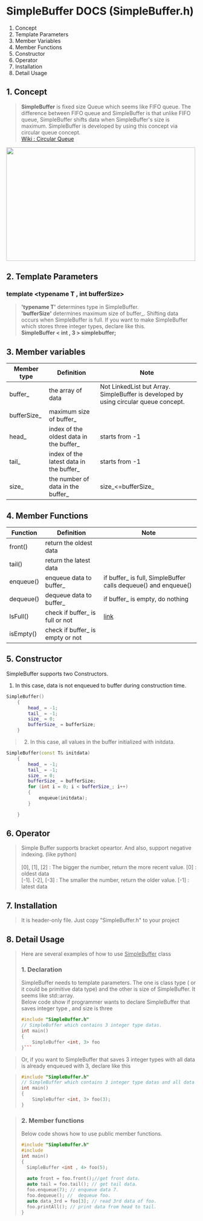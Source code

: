# SimpleBuffer DOCS (SimpleBuffer.h)

1. Concept
2. Template Parameters
3. Member Variables
4. Member Functions 
5. Constructor
6. Operator
7. Installation
8. Detail Usage


## 1. Concept
> **SimpleBuffer** is fixed size Queue which seems like FIFO queue. The difference between FIFO queue and SimpleBuffer is that unlike FIFO queue, SimpleBuffer shifts data when SimpleBuffer's size is maximum.
SimpleBuffer is developed by using this concept via circular queue concept.  
[Wiki : Circular Queue](https://en.wikipedia.org/wiki/Circular_buffer)

<img src="https://user-images.githubusercontent.com/7028314/169650472-868089e6-92e2-4554-a2ac-4c99e857325f.png" width="500" height="300"/>



## 2. Template Parameters
### template <typename T , int bufferSize>

> **'typename T'** determines type in SimpleBuffer.<br>
> **'bufferSize'** determines maximum size of buffer_. Shifting data occurs when SimpleBuffer is full.
> If you want to make SimpleBuffer which stores three integer types, declare like this.<br>
> **SimpleBuffer < int , 3 > simplebuffer;**


## 3. Member variables
|Member type|Definition|Note|
|------|---|---|
|buffer_|the array of data|Not LinkedList but Array. SimpleBuffer is developed by using circular queue concept.|
|bufferSize_|maximum size of buffer_||
|head_|index of the oldest data in the buffer_|starts from -1|
|tail_|index of the latest data in the buffer_|starts from -1|
|size_|the number of data in the buffer_|size_<=bufferSize_|




## 4. Member Functions

|Function|Definition|Note|
|------|---|---|
|front()|return the oldest data||
|tail()|return the latest data||
|enqueue()|enqueue data to buffer_|if buffer_ is full, SimpleBuffer calls dequeue() and enqueue()|
|dequeue()|dequeue data to buffer_|if buffer_ is empty, do nothing|
|IsFull()|check if buffer_ is full or not|[link](https://www.programiz.com/dsa/circular-queue)|
|isEmpty()|check if buffer_ is empty or not||


## 5. Constructor
SimpleBuffer supports two Constructors.


1. In this case, data is not enqueued to buffer during construction time.
```cpp
SimpleBuffer()
	{
		head_ = -1;
		tail_ = -1;
		size_ = 0;
		bufferSize_ = bufferSize;
	}
```


>2. In this case, all values in the buffer initialized with initdata.
```cpp
SimpleBuffer(const T& initdata)
	{
		head_ = -1;
		tail_ = -1;
		size_ = 0;
		bufferSize_ = bufferSize;
		for (int i = 0; i < bufferSize_; i++)
		{
			enqueue(initdata);
		}

	}
```

## 6. Operator
> Simple Buffer supports bracket opeartor. And also, support negative indexing. (like python)<br><br>
> [0], [1], [2] : The bigger the number, return the more recent value. [0] : oldest data <br>
> [-1]. [-2], [-3] : The smaller the number, return the older value. [-1] : latest data

## 7. Installation

> It is header-only file. Just copy "SimpleBuffer.h" to your project

## 8. Detail Usage

> Here are several examples of how to use <u>SimpleBuffer</u> class
> ### 1. Declaration<br>
> SimpleBuffer needs to template parameters. The one is class type ( or it could be primitive data type) and the other is size of SimpleBuffer. It seems like std::array.<br> Below code show if programmer wants to declare SimpleBuffer that saves integer type , and size is three
> ```cpp
> #include "SimpleBuffer.h"
> // SimpleBuffer which contains 3 integer type datas.
> int main()
> {
>     SimpleBuffer <int, 3> foo
> }```

>Or, if you want to SimpleBuffer that saves 3 integer types with all data is already enqueued with 3, declare like this

>```cpp
> #include "SimpleBuffer.h"
> // SimpleBuffer which contains 3 integer type datas and all data is already enqueued with 3
> int main()
> {
>     SimpleBuffer <int, 3> foo(3);
> }

> ### 2. Member functions
> Below code shows how to use public member functions.
> ```cpp
> #include "SimpleBuffer.h"
> #include 
> int main()
> {
>   SimpleBuffer <int , 4> foo(5);
>  
>   auto front = foo.front();//get front data.
>   auto tail = foo.tail(); // get tail data.
>   foo.enqueue(7); // enqueue data 7.
>   foo.dequeue(); //  dequeue foo.
>   auto data_3rd = foo[3]; // read 3rd data of foo.
>   foo.printAll(); // print data from head to tail.
> }
> ```


